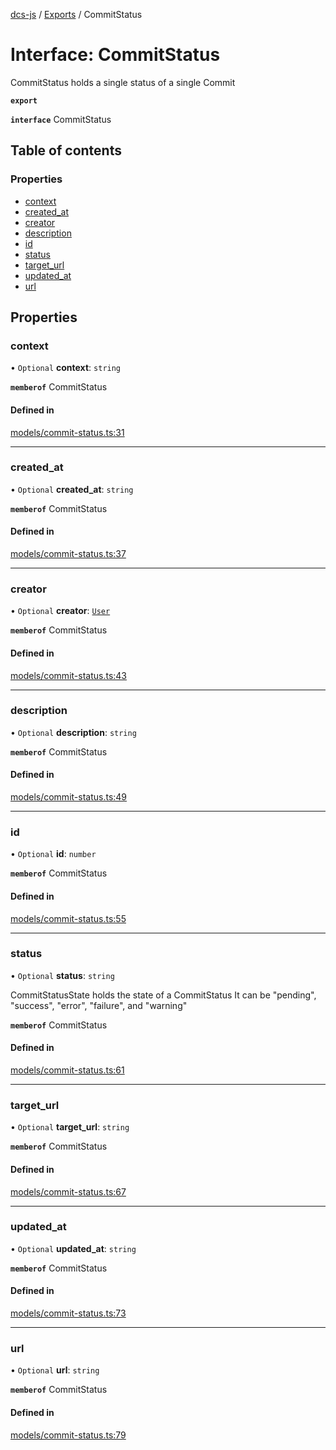 [dcs-js](../README.md) / [Exports](../modules.md) / CommitStatus

# Interface: CommitStatus

CommitStatus holds a single status of a single Commit

**`export`**

**`interface`** CommitStatus

## Table of contents

### Properties

- [context](CommitStatus.md#context)
- [created\_at](CommitStatus.md#created_at)
- [creator](CommitStatus.md#creator)
- [description](CommitStatus.md#description)
- [id](CommitStatus.md#id)
- [status](CommitStatus.md#status)
- [target\_url](CommitStatus.md#target_url)
- [updated\_at](CommitStatus.md#updated_at)
- [url](CommitStatus.md#url)

## Properties

### <a id="context" name="context"></a> context

• `Optional` **context**: `string`

**`memberof`** CommitStatus

#### Defined in

[models/commit-status.ts:31](https://github.com/unfoldingWord/dcs-js/blob/42a7ab5/models/commit-status.ts#L31)

___

### <a id="created_at" name="created_at"></a> created\_at

• `Optional` **created\_at**: `string`

**`memberof`** CommitStatus

#### Defined in

[models/commit-status.ts:37](https://github.com/unfoldingWord/dcs-js/blob/42a7ab5/models/commit-status.ts#L37)

___

### <a id="creator" name="creator"></a> creator

• `Optional` **creator**: [`User`](User.md)

**`memberof`** CommitStatus

#### Defined in

[models/commit-status.ts:43](https://github.com/unfoldingWord/dcs-js/blob/42a7ab5/models/commit-status.ts#L43)

___

### <a id="description" name="description"></a> description

• `Optional` **description**: `string`

**`memberof`** CommitStatus

#### Defined in

[models/commit-status.ts:49](https://github.com/unfoldingWord/dcs-js/blob/42a7ab5/models/commit-status.ts#L49)

___

### <a id="id" name="id"></a> id

• `Optional` **id**: `number`

**`memberof`** CommitStatus

#### Defined in

[models/commit-status.ts:55](https://github.com/unfoldingWord/dcs-js/blob/42a7ab5/models/commit-status.ts#L55)

___

### <a id="status" name="status"></a> status

• `Optional` **status**: `string`

CommitStatusState holds the state of a CommitStatus It can be \"pending\", \"success\", \"error\", \"failure\", and \"warning\"

**`memberof`** CommitStatus

#### Defined in

[models/commit-status.ts:61](https://github.com/unfoldingWord/dcs-js/blob/42a7ab5/models/commit-status.ts#L61)

___

### <a id="target_url" name="target_url"></a> target\_url

• `Optional` **target\_url**: `string`

**`memberof`** CommitStatus

#### Defined in

[models/commit-status.ts:67](https://github.com/unfoldingWord/dcs-js/blob/42a7ab5/models/commit-status.ts#L67)

___

### <a id="updated_at" name="updated_at"></a> updated\_at

• `Optional` **updated\_at**: `string`

**`memberof`** CommitStatus

#### Defined in

[models/commit-status.ts:73](https://github.com/unfoldingWord/dcs-js/blob/42a7ab5/models/commit-status.ts#L73)

___

### <a id="url" name="url"></a> url

• `Optional` **url**: `string`

**`memberof`** CommitStatus

#### Defined in

[models/commit-status.ts:79](https://github.com/unfoldingWord/dcs-js/blob/42a7ab5/models/commit-status.ts#L79)
